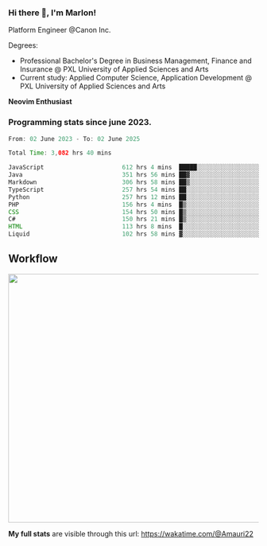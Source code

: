 
### Hi there 👋, I'm Marlon!

Platform Engineer @Canon Inc.

Degrees: 
- Professional Bachelor's Degree in Business Management, Finance and Insurance @ PXL University of Applied Sciences and Arts
- Current study: Applied Computer Science, Application Development @ PXL University of Applied Sciences and Arts

**Neovim Enthusiast**

### Programming stats since june 2023.
<!--START_SECTION:waka-->

```java
From: 02 June 2023 - To: 02 June 2025

Total Time: 3,082 hrs 40 mins

JavaScript                      612 hrs 4 mins  █████░░░░░░░░░░░░░░░░░░░░   19.42 %
Java                            351 hrs 56 mins ██▓░░░░░░░░░░░░░░░░░░░░░░   11.16 %
Markdown                        306 hrs 58 mins ██▒░░░░░░░░░░░░░░░░░░░░░░   09.74 %
TypeScript                      257 hrs 54 mins ██░░░░░░░░░░░░░░░░░░░░░░░   08.18 %
Python                          257 hrs 12 mins ██░░░░░░░░░░░░░░░░░░░░░░░   08.16 %
PHP                             156 hrs 4 mins  █▒░░░░░░░░░░░░░░░░░░░░░░░   04.95 %
CSS                             154 hrs 50 mins █▒░░░░░░░░░░░░░░░░░░░░░░░   04.91 %
C#                              150 hrs 21 mins █▒░░░░░░░░░░░░░░░░░░░░░░░   04.77 %
HTML                            113 hrs 8 mins  █░░░░░░░░░░░░░░░░░░░░░░░░   03.59 %
Liquid                          102 hrs 58 mins ▓░░░░░░░░░░░░░░░░░░░░░░░░   03.27 %
```

<!--END_SECTION:waka-->

## Workflow
<a href="https://wakatime.com"><img width="750" height="500" src="https://wakatime.com/share/@Amauri22/c9755ad7-b574-44e4-a9ee-ddb3582724ea.png" /></a>

**My full stats** are visible through this url: https://wakatime.com/@Amauri22
